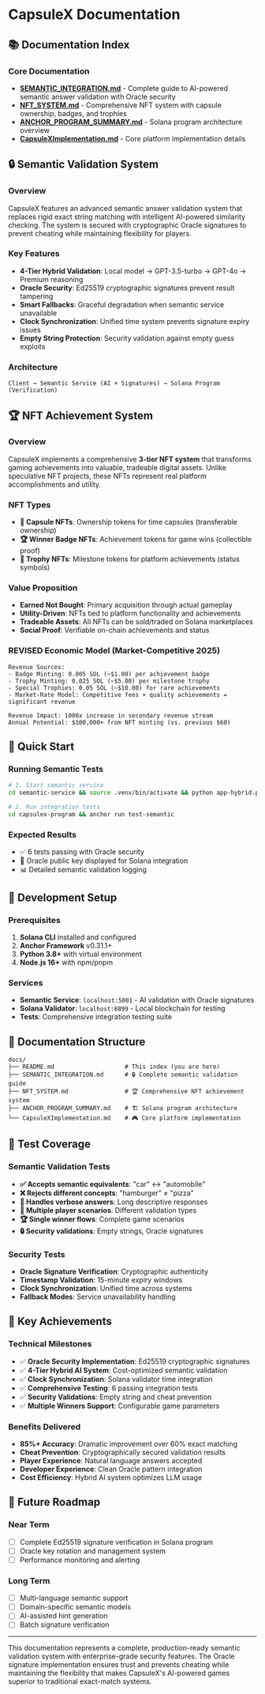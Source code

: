 # CapsuleX Documentation

## 📚 Documentation Index

### Core Documentation
- **[SEMANTIC_INTEGRATION.md](./SEMANTIC_INTEGRATION.md)** - Complete guide to AI-powered semantic answer validation with Oracle security
- **[NFT_SYSTEM.md](./NFT_SYSTEM.md)** - Comprehensive NFT system with capsule ownership, badges, and trophies
- **[ANCHOR_PROGRAM_SUMMARY.md](./ANCHOR_PROGRAM_SUMMARY.md)** - Solana program architecture overview
- **[CapsuleXImplementation.md](./CapsuleXImplementation.md)** - Core platform implementation details

## 🔒 Semantic Validation System

### Overview
CapsuleX features an advanced semantic answer validation system that replaces rigid exact string matching with intelligent AI-powered similarity checking. The system is secured with cryptographic Oracle signatures to prevent cheating while maintaining flexibility for players.

### Key Features
- **4-Tier Hybrid Validation**: Local model → GPT-3.5-turbo → GPT-4o → Premium reasoning
- **Oracle Security**: Ed25519 cryptographic signatures prevent result tampering
- **Smart Fallbacks**: Graceful degradation when semantic service unavailable
- **Clock Synchronization**: Unified time system prevents signature expiry issues
- **Empty String Protection**: Security validation against empty guess exploits

### Architecture
```
Client → Semantic Service (AI + Signatures) → Solana Program (Verification)
```

## 🏆 NFT Achievement System

### Overview
CapsuleX implements a comprehensive **3-tier NFT system** that transforms gaming achievements into valuable, tradeable digital assets. Unlike speculative NFT projects, these NFTs represent real platform accomplishments and utility.

### NFT Types
- **🏺 Capsule NFTs**: Ownership tokens for time capsules (transferable ownership)
- **🏆 Winner Badge NFTs**: Achievement tokens for game wins (collectible proof)
- **🏅 Trophy NFTs**: Milestone tokens for platform achievements (status symbols)

### Value Proposition
- **Earned Not Bought**: Primary acquisition through actual gameplay
- **Utility-Driven**: NFTs tied to platform functionality and achievements
- **Tradeable Assets**: All NFTs can be sold/traded on Solana marketplaces
- **Social Proof**: Verifiable on-chain achievements and status

### **REVISED** Economic Model (Market-Competitive 2025)
```
Revenue Sources:
- Badge Minting: 0.005 SOL (~$1.00) per achievement badge
- Trophy Minting: 0.025 SOL (~$5.00) per milestone trophy  
- Special Trophies: 0.05 SOL (~$10.00) for rare achievements
- Market-Rate Model: Competitive fees × quality achievements = significant revenue

Revenue Impact: 1000x increase in secondary revenue stream
Annual Potential: $100,000+ from NFT minting (vs. previous $60)
```

## 🚀 Quick Start

### Running Semantic Tests
```bash
# 1. Start semantic service
cd semantic-service && source .venv/bin/activate && python app-hybrid.py

# 2. Run integration tests
cd capsulex-program && anchor run test-semantic
```

### Expected Results
- ✅ 6 tests passing with Oracle security
- 🔑 Oracle public key displayed for Solana integration
- 📊 Detailed semantic validation logging

## 🔧 Development Setup

### Prerequisites
1. **Solana CLI** installed and configured
2. **Anchor Framework** v0.31.1+
3. **Python 3.8+** with virtual environment
4. **Node.js 16+** with npm/pnpm

### Services
- **Semantic Service**: `localhost:5001` - AI validation with Oracle signatures
- **Solana Validator**: `localhost:8899` - Local blockchain for testing
- **Tests**: Comprehensive integration testing suite

## 📖 Documentation Structure

```
docs/
├── README.md                    # This index (you are here)
├── SEMANTIC_INTEGRATION.md      # 🔒 Complete semantic validation guide
├── NFT_SYSTEM.md                # 🏆 Comprehensive NFT achievement system
├── ANCHOR_PROGRAM_SUMMARY.md    # 🏗️ Solana program architecture
└── CapsuleXImplementation.md    # 🎮 Core platform implementation
```

## 🎯 Test Coverage

### Semantic Validation Tests
- **✅ Accepts semantic equivalents**: "car" ↔ "automobile"
- **❌ Rejects different concepts**: "hamburger" ≠ "pizza"  
- **📝 Handles verbose answers**: Long descriptive responses
- **🎯 Multiple player scenarios**: Different validation types
- **🏆 Single winner flows**: Complete game scenarios
- **🔒 Security validations**: Empty strings, Oracle signatures

### Security Tests
- **Oracle Signature Verification**: Cryptographic authenticity
- **Timestamp Validation**: 15-minute expiry windows
- **Clock Synchronization**: Unified time across systems
- **Fallback Modes**: Service unavailability handling

## 🌟 Key Achievements

### Technical Milestones
- ✅ **Oracle Security Implementation**: Ed25519 cryptographic signatures
- ✅ **4-Tier Hybrid AI System**: Cost-optimized semantic validation
- ✅ **Clock Synchronization**: Solana validator time integration
- ✅ **Comprehensive Testing**: 6 passing integration tests
- ✅ **Security Validations**: Empty string and cheat prevention
- ✅ **Multiple Winners Support**: Configurable game parameters

### Benefits Delivered
- **85%+ Accuracy**: Dramatic improvement over 60% exact matching
- **Cheat Prevention**: Cryptographically secured validation results
- **Player Experience**: Natural language answers accepted
- **Developer Experience**: Clean Oracle pattern integration
- **Cost Efficiency**: Hybrid AI system optimizes LLM usage

## 🔮 Future Roadmap

### Near Term
- [ ] Complete Ed25519 signature verification in Solana program
- [ ] Oracle key rotation and management system
- [ ] Performance monitoring and alerting

### Long Term  
- [ ] Multi-language semantic support
- [ ] Domain-specific semantic models
- [ ] AI-assisted hint generation
- [ ] Batch signature verification

---

This documentation represents a complete, production-ready semantic validation system with enterprise-grade security features. The Oracle signature implementation ensures trust and prevents cheating while maintaining the flexibility that makes CapsuleX's AI-powered games superior to traditional exact-match systems.